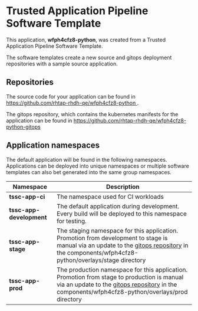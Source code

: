 # Trusted Application Pipeline Software Template

This application, **wfph4cfz8-python**, was created from a Trusted Application Pipeline Software Template.

The software templates create a new source and gitops deployment repositories with a sample source application. 

## Repositories

The source code for your application can be found in [https://github.com/rhtap-rhdh-qe/wfph4cfz8-python ](https://github.com/rhtap-rhdh-qe/wfph4cfz8-python ).
 
The gitops repository, which contains the kubernetes manifests for the application can be found in 
[https://github.com/rhtap-rhdh-qe/wfph4cfz8-python-gitops ](https://github.com/rhtap-rhdh-qe/wfph4cfz8-python-gitops ) 

## Application namespaces 

The default application will be found in the following namespaces. Applications can be deployed into unique namespaces or multiple software templates can also bet generated into the same group namespaces.  

|  Namespace   |  Description   |  
| -------- | -------- |
| **tssc-app-ci** | The namespace used for CI workloads |
| **tssc-app-development** | The default application during development. Every build will be deployed to this namespace for testing. |
| **tssc-app-stage** | The staging namespace for this application. Promotion from development to stage is manual via an update to the [gitops repository](https://github.com/rhtap-rhdh-qe/wfph4cfz8-python-gitops ) in the components/wfph4cfz8-python/overlays/stage directory |
| **tssc-app-prod** | The production namespace for this application. Promotion from stage to production is manual via an update to the [gitops repository](https://github.com/rhtap-rhdh-qe/wfph4cfz8-python-gitops ) in the components/wfph4cfz8-python/overlays/prod directory |